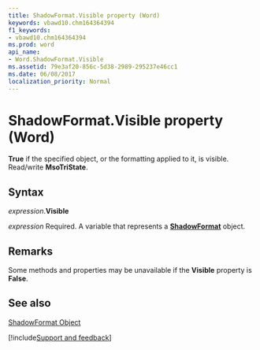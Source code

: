 ```yaml
---
title: ShadowFormat.Visible property (Word)
keywords: vbawd10.chm164364394
f1_keywords:
- vbawd10.chm164364394
ms.prod: word
api_name:
- Word.ShadowFormat.Visible
ms.assetid: 79e3af20-856c-5d38-2989-295237e46cc1
ms.date: 06/08/2017
localization_priority: Normal
---
```



# ShadowFormat.Visible property (Word)

 **True** if the specified object, or the formatting applied to it, is visible. Read/write **MsoTriState**.


## Syntax

_expression_.**Visible**

_expression_ Required. A variable that represents a **[ShadowFormat](Word.ShadowFormat.md)** object.


## Remarks

Some methods and properties may be unavailable if the  **Visible** property is **False**.


## See also


[ShadowFormat Object](Word.ShadowFormat.md)

[!include[Support and feedback](~/includes/feedback-boilerplate.md)]
